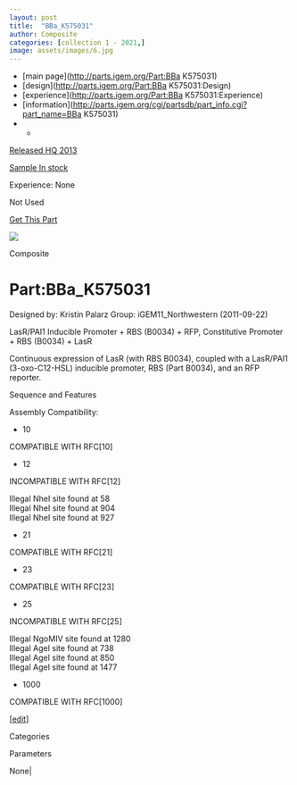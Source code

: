 ```yaml
---
layout: post
title:  "BBa_K575031"
author: Composite
categories: [collection 1 - 2021,] 
image: assets/images/6.jpg
---
```



  * [main page](http://parts.igem.org/Part:BBa K575031)
  * [design](http://parts.igem.org/Part:BBa K575031:Design)
  * [experience](http://parts.igem.org/Part:BBa K575031:Experience)
  * [information](http://parts.igem.org/cgi/partsdb/part_info.cgi?part_name=BBa K575031)
  *   * 

[Released HQ 2013](http://parts.igem.org/Help:Part_Status_Box)

[Sample In stock](http://parts.igem.org/Help:Part_Status_Box)

Experience: None

Not Used

[ Get This Part](http://parts.igem.org/partsdb/get_part.cgi?part=BBa_K575031)

![](http://parts.igem.org/images/partbypart/icon_composite.png)

Composite

# Part:BBa_K575031

Designed by: Kristin Palarz   Group: iGEM11_Northwestern   (2011-09-22)

LasR/PAI1 Inducible Promoter + RBS (B0034) + RFP, Constitutive Promoter + RBS
(B0034) + LasR

Continuous expression of LasR (with RBS B0034), coupled with a LasR/PAI1
(3-oxo-C12-HSL) inducible promoter, RBS (Part B0034), and an RFP reporter.

  

Sequence and Features

  

Assembly Compatibility:

  * 10

COMPATIBLE WITH RFC[10]

  * 12

INCOMPATIBLE WITH RFC[12]

Illegal NheI site found at 58  
Illegal NheI site found at 904  
Illegal NheI site found at 927  

  * 21

COMPATIBLE WITH RFC[21]

  * 23

COMPATIBLE WITH RFC[23]

  * 25

INCOMPATIBLE WITH RFC[25]

Illegal NgoMIV site found at 1280  
Illegal AgeI site found at 738  
Illegal AgeI site found at 850  
Illegal AgeI site found at 1477  

  * 1000

COMPATIBLE WITH RFC[1000]

  

[[edit](http://parts.igem.org/partsdb/part_info.cgi?part_name=BBa_K575031)]

Categories

Parameters

None|

